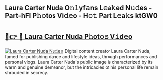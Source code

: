## Laura Carter Nuda O𝚗𝚕yf𝚊ns L𝚎a𝚔ed N𝚞𝚍es - Part-hFI P𝚑𝚘tos Vi𝚍𝚎o - H𝚘𝚝 Part L𝚎a𝚔s ktGW0

# <h2><a href="http://kfb7ow.oniu.top/?m=Laura+Carter+Nuda">🔗👉 🔴 Laura Carter Nuda P𝚑ot𝚘𝚜 V𝚒d𝚎o</a></h2>

[![Laura Carter Nuda Nu𝚍e𝚜](https://i.imgur.com/0qMVB7G.gif)](http://kfb7ow.oniu.top/?m=Laura+Carter+Nuda)
Digital content creator Laura Carter Nuda, famed for publishing dance and lifestyle ideas, through performances and personal vlogs. Laura Carter Nuda's public image is characterized by its warm and genuine demeanor, but the intricacies of his personal life remain shrouded in secrecy.  
